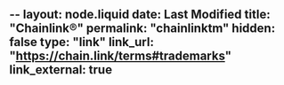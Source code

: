 --
layout: node.liquid
date: Last Modified
title: "Chainlink®"
permalink: "chainlinktm️"
hidden: false
type: "link"
link_url: "https://chain.link/terms#trademarks"
link_external: true
---
